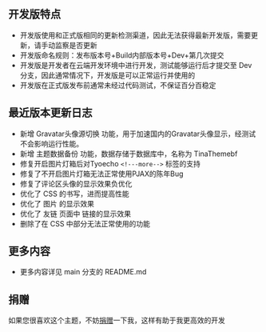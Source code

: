 ## 开发版特点

- 开发版使用和正式版相同的更新检测渠道，因此无法获得最新开发版，需要更新，请手动监察是否更新
- 开发版命名规则：发布版本号+Build内部版本号+Dev+第几次提交
- 开发版是开发者在云端开发环境中进行开发，测试能够运行后才提交至 Dev 分支，因此通常情况下，开发版是可以正常运行并使用的
- 开发版在正式版发布前通常未经过代码测试，不保证百分百稳定

## 最近版本更新日志

- 新增 Gravatar头像源切换 功能，用于加速国内的Gravatar头像显示，经测试不会影响运行性能。
- 新增 主题数据备份 功能，数据存储于数据库中，名称为 TinaThemebf
- 修复开启图片灯箱后对Tyoecho `<!---more-->`  标签的支持
- 修复了不开启图片灯箱无法正常使用PJAX的陈年Bug
- 修复了评论区头像的显示效果负优化
- 优化了 CSS 的书写，进而提高性能
- 优化了 图片 的显示效果
- 优化了 友链 页面中 链接的显示效果
- 删除了在 CSS 中部分无法正常使用的功能

## 更多内容

- 更多内容详见 main 分支的 README.md

## 捐赠

如果您很喜欢这个主题，不妨[捐赠](https://www.verypoor.cn)一下我，这样有助于我更高效的开发